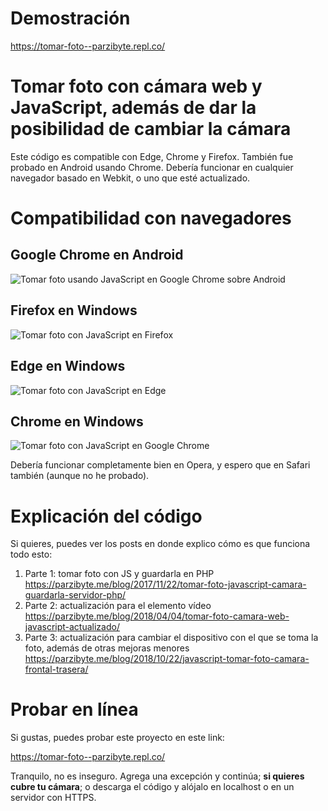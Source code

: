 # Demostración

https://tomar-foto--parzibyte.repl.co/

# Tomar foto con cámara web y JavaScript, además de dar la posibilidad de cambiar la cámara 
Este código es compatible con Edge, Chrome y Firefox. También fue probado en Android usando Chrome. Debería funcionar en cualquier navegador basado en Webkit, o uno que esté actualizado.

# Compatibilidad con navegadores
## Google Chrome en Android
![Tomar foto usando JavaScript  en Google Chrome sobre Android](https://i1.wp.com/parzibyte.me/blog/wp-content/uploads/2018/10/Tomar-foto-con-c%C3%A1mara-trasera.jpg?w=720&ssl=1)

## Firefox en Windows
![Tomar foto con JavaScript en Firefox](https://i0.wp.com/parzibyte.me/blog/wp-content/uploads/2018/10/Firefox.png?w=717&ssl=1)

## Edge en Windows
![Tomar foto con JavaScript en Edge](https://i1.wp.com/parzibyte.me/blog/wp-content/uploads/2018/10/Edge.png?w=659&ssl=1)

## Chrome en Windows
![Tomar foto con JavaScript en Google Chrome](https://i0.wp.com/parzibyte.me/blog/wp-content/uploads/2018/10/Chrome.png?w=652&ssl=1)

Debería funcionar completamente bien en Opera, y espero que en Safari también (aunque no he probado).

# Explicación del código
Si quieres, puedes ver los posts en donde explico cómo es que funciona todo esto:

 1. Parte 1: tomar foto con JS y guardarla en PHP
    https://parzibyte.me/blog/2017/11/22/tomar-foto-javascript-camara-guardarla-servidor-php/
2.    Parte 2: actualización para el elemento vídeo
    https://parzibyte.me/blog/2018/04/04/tomar-foto-camara-web-javascript-actualizado/
3.    Parte 3: actualización para cambiar el dispositivo con el que se toma la foto, además de otras
    mejoras menores
    https://parzibyte.me/blog/2018/10/22/javascript-tomar-foto-camara-frontal-trasera/

# Probar en línea
  
Si gustas, puedes probar este proyecto en este link:

https://tomar-foto--parzibyte.repl.co/

Tranquilo, no es inseguro. Agrega una excepción y continúa; **si quieres cubre tu cámara**; o descarga el código y alójalo en localhost o en un servidor con HTTPS.
